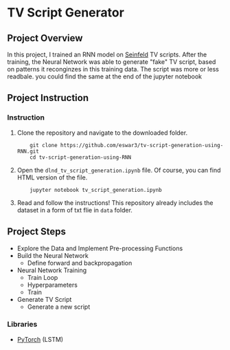 # TV Script Generator

## Project Overview

In this project, I trained an RNN model on [Seinfeld](https://en.wikipedia.org/wiki/Seinfeld) TV scripts. After the training, the Neural Network was able to generate "fake" TV script, based on patterns it reconginzes in this training data. The script was more or less readbale. you could find the same at the end of the jupyter notebook

## Project Instruction

### Instruction

1. Clone the repository and navigate to the downloaded folder.
	```
		git clone https://github.com/eswar3/tv-script-generation-using-RNN.git
		cd tv-script-generation-using-RNN
	```
2. Open the `dlnd_tv_script_generation.ipynb` file. Of course, you can find HTML version of the file.
	```
		jupyter notebook tv_script_generation.ipynb
	```
3. Read and follow the instructions! This repository already includes the dataset in a form of txt flie in `data` folder.

## Project Steps

- Explore the Data and Implement Pre-processing Functions
- Build the Neural Network
	- Define forward and backpropagation
- Neural Network Training
	- Train Loop
	- Hyperparameters
	- Train 
- Generate TV Script
	- Generate a new script


### Libraries

- [PyTorch](https://pytorch.org) (LSTM)
